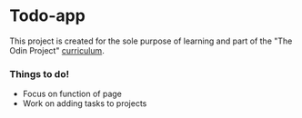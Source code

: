 # Todo-app
This project is created for the sole purpose of learning and part of the "The Odin Project" [curriculum](https://theodinproject.com/).

### Things to do!
- Focus on function of page
- Work on adding tasks to projects